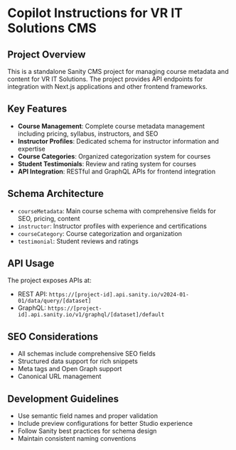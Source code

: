 # Copilot Instructions for VR IT Solutions CMS

<!-- Use this file to provide workspace-specific custom instructions to Copilot. For more details, visit https://code.visualstudio.com/docs/copilot/copilot-customization#_use-a-githubcopilotinstructionsmd-file -->

## Project Overview
This is a standalone Sanity CMS project for managing course metadata and content for VR IT Solutions. The project provides API endpoints for integration with Next.js applications and other frontend frameworks.

## Key Features
- **Course Management**: Complete course metadata management including pricing, syllabus, instructors, and SEO
- **Instructor Profiles**: Dedicated schema for instructor information and expertise
- **Course Categories**: Organized categorization system for courses
- **Student Testimonials**: Review and rating system for courses
- **API Integration**: RESTful and GraphQL APIs for frontend integration

## Schema Architecture
- `courseMetadata`: Main course schema with comprehensive fields for SEO, pricing, content
- `instructor`: Instructor profiles with experience and certifications
- `courseCategory`: Course categorization and organization
- `testimonial`: Student reviews and ratings

## API Usage
The project exposes APIs at:
- REST API: `https://[project-id].api.sanity.io/v2024-01-01/data/query/[dataset]`
- GraphQL: `https://[project-id].api.sanity.io/v1/graphql/[dataset]/default`

## SEO Considerations
- All schemas include comprehensive SEO fields
- Structured data support for rich snippets
- Meta tags and Open Graph support
- Canonical URL management

## Development Guidelines
- Use semantic field names and proper validation
- Include preview configurations for better Studio experience
- Follow Sanity best practices for schema design
- Maintain consistent naming conventions
